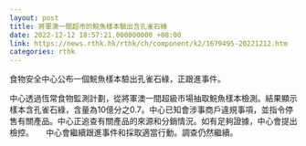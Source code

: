 ```yaml
---
layout: post
title: 將軍澳一間超市的鯇魚樣本驗出含孔雀石綠
date: 2022-12-12 18:57:21.000000000 +08:00
link: https://news.rthk.hk/rthk/ch/component/k2/1679495-20221212.htm
categories: rthk
---
```


食物安全中心公布一個鯇魚樣本驗出孔雀石綠，正跟進事件。

中心透過恆常食物監測計劃，從將軍澳一間超級市場抽取鯇魚樣本檢測。結果顯示樣本含孔雀石綠，含量為10億分之0.7。中心已知會涉事商戶違規事項，並指令停售有關產品。中心正追查有關產品的來源和分銷情況。如有足夠證據，中心會提出檢控。
　
中心會繼續跟進事件和採取適當行動。調查仍然繼續。
